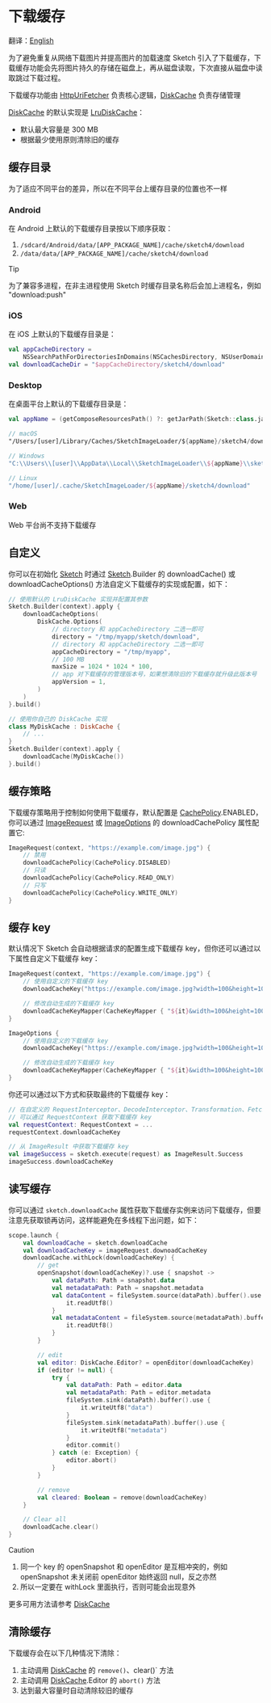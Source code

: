 # 下载缓存

翻译：[English](download_cache.md)

为了避免重复从网络下载图片并提高图片的加载速度 Sketch
引入了下载缓存，下载缓存功能会先将图片持久的存储在磁盘上，再从磁盘读取，下次直接从磁盘中读取跳过下载过程。

下载缓存功能由 [HttpUriFetcher] 负责核心逻辑，[DiskCache] 负责存储管理

[DiskCache] 的默认实现是 [LruDiskCache]：

* 默认最大容量是 300 MB
* 根据最少使用原则清除旧的缓存

## 缓存目录

为了适应不同平台的差异，所以在不同平台上缓存目录的位置也不一样

### Android

在 Android 上默认的下载缓存目录按以下顺序获取：

1. `/sdcard/Android/data/[APP_PACKAGE_NAME]/cache/sketch4/download`
2. `/data/data/[APP_PACKAGE_NAME]/cache/sketch4/download`

> [!TIP]
> 为了兼容多进程，在非主进程使用 Sketch 时缓存目录名称后会加上进程名，例如 "download:push"

### iOS

在 iOS 上默认的下载缓存目录是：

```kotlin
val appCacheDirectory =
    NSSearchPathForDirectoriesInDomains(NSCachesDirectory, NSUserDomainMask, true).first() as String
val downloadCacheDir = "$appCacheDirectory/sketch4/download"
```

### Desktop

在桌面平台上默认的下载缓存目录是：

```kotlin
val appName = (getComposeResourcesPath() ?: getJarPath(Sketch::class.java)).md5()

// macOS
"/Users/[user]/Library/Caches/SketchImageLoader/${appName}/sketch4/download"

// Windows
"C:\\Users\\[user]\\AppData\\Local\\SketchImageLoader\\${appName}\\sketch4/download\\Cache"

// Linux
"/home/[user]/.cache/SketchImageLoader/${appName}/sketch4/download"
```

### Web

Web 平台尚不支持下载缓存

## 自定义

你可以在初始化 [Sketch] 时通过 [Sketch].Builder 的 downloadCache() 或 downloadCacheOptions()
方法自定义下载缓存的实现或配置，如下：

```kotlin
// 使用默认的 LruDiskCache 实现并配置其参数
Sketch.Builder(context).apply {
    downloadCacheOptions(
        DiskCache.Options(
            // directory 和 appCacheDirectory 二选一即可
            directory = "/tmp/myapp/sketch/download",
            // directory 和 appCacheDirectory 二选一即可
            appCacheDirectory = "/tmp/myapp",
            // 100 MB
            maxSize = 1024 * 1024 * 100,
            // app 对下载缓存的管理版本号，如果想清除旧的下载缓存就升级此版本号
            appVersion = 1,
        )
    )
}.build()

// 使用你自己的 DiskCache 实现
class MyDiskCache : DiskCache {
    // ...
}
Sketch.Builder(context).apply {
    downloadCache(MyDiskCache())
}.build()
```

## 缓存策略

下载缓存策略用于控制如何使用下载缓存，默认配置是 [CachePolicy].ENABLED，你可以通过 [ImageRequest]
或 [ImageOptions] 的 downloadCachePolicy
属性配置它:

```kotlin
ImageRequest(context, "https://example.com/image.jpg") {
    // 禁用
    downloadCachePolicy(CachePolicy.DISABLED)
    // 只读
    downloadCachePolicy(CachePolicy.READ_ONLY)
    // 只写
    downloadCachePolicy(CachePolicy.WRITE_ONLY)
}
```

## 缓存 key

默认情况下 Sketch 会自动根据请求的配置生成下载缓存 key，但你还可以通过以下属性自定义下载缓存 key：

```kotlin
ImageRequest(context, "https://example.com/image.jpg") {
    // 使用自定义的下载缓存 key
    downloadCacheKey("https://example.com/image.jpg?width=100&height=100")

    // 修改自动生成的下载缓存 key
    downloadCacheKeyMapper(CacheKeyMapper { "${it}&width=100&height=100" })
}

ImageOptions {
    // 使用自定义的下载缓存 key
    downloadCacheKey("https://example.com/image.jpg?width=100&height=100")

    // 修改自动生成的下载缓存 key
    downloadCacheKeyMapper(CacheKeyMapper { "${it}&width=100&height=100" })
}
```

你还可以通过以下方式和获取最终的下载缓存 key：

```kotlin
// 在自定义的 RequestInterceptor、DecodeInterceptor、Transformation、Fetcher、Decoder 组件中
// 可以通过 RequestContext 获取下载缓存 key
val requestContext: RequestContext = ...
requestContext.downloadCacheKey

// 从 ImageResult 中获取下载缓存 key
val imageSuccess = sketch.execute(request) as ImageResult.Success
imageSuccess.downloadCacheKey
```

## 读写缓存

你可以通过 `sketch.downloadCache` 属性获取下载缓存实例来访问下载缓存，但要注意先获取锁再访问，这样能避免在多线程下出问题，如下：

```kotlin
scope.launch {
    val downloadCache = sketch.downloadCache
    val downloadCacheKey = imageRequest.downoadCacheKey
    downloadCache.withLock(downloadCacheKey) {
        // get
        openSnapshot(downloadCacheKey)?.use { snapshot ->
            val dataPath: Path = snapshot.data
            val metadataPath: Path = snapshot.metadata
            val dataContent = fileSystem.source(dataPath).buffer().use {
                it.readUtf8()
            }
            val metadataContent = fileSystem.source(metadataPath).buffer().use {
                it.readUtf8()
            }
        }

        // edit
        val editor: DiskCache.Editor? = openEditor(downloadCacheKey)
        if (editor != null) {
            try {
                val dataPath: Path = editor.data
                val metadataPath: Path = editor.metadata
                fileSystem.sink(dataPath).buffer().use {
                    it.writeUtf8("data")
                }
                fileSystem.sink(metadataPath).buffer().use {
                    it.writeUtf8("metadata")
                }
                editor.commit()
            } catch (e: Exception) {
                editor.abort()
            }
        }

        // remove
        val cleared: Boolean = remove(downloadCacheKey)
    }

    // Clear all
    downloadCache.clear()
}
```

> [!CAUTION]
> 1. 同一个 key 的 openSnapshot 和 openEditor 是互相冲突的，例如 openSnapshot 未关闭前 openEditor
     始终返回 null，反之亦然
> 2. 所以一定要在 withLock 里面执行，否则可能会出现意外

更多可用方法请参考 [DiskCache]

## 清除缓存

下载缓存会在以下几种情况下清除：

1. 主动调用 [DiskCache] 的 `remove()`、clear()` 方法
2. 主动调用 [DiskCache].Editor 的 `abort()` 方法
3. 达到最大容量时自动清除较旧的缓存

[Sketch]: ../sketch-core/src/commonMain/kotlin/com/github/panpf/sketch/Sketch.common.kt

[DiskCache]: ../sketch-core/src/commonMain/kotlin/com/github/panpf/sketch/cache/DiskCache.common.kt

[LruDiskCache]: ../sketch-core/src/commonMain/kotlin/com/github/panpf/sketch/cache/internal/LruDiskCache.common.kt

[ImageRequest]: ../sketch-core/src/commonMain/kotlin/com/github/panpf/sketch/request/ImageRequest.common.kt

[ImageOptions]: ../sketch-core/src/commonMain/kotlin/com/github/panpf/sketch/request/ImageOptions.common.kt

[HttpUriFetcher]: ../sketch-http-core/src/commonMain/kotlin/com/github/panpf/sketch/fetch/HttpUriFetcher.kt

[CachePolicy]: ../sketch-core/src/commonMain/kotlin/com/github/panpf/sketch/cache/CachePolicy.kt